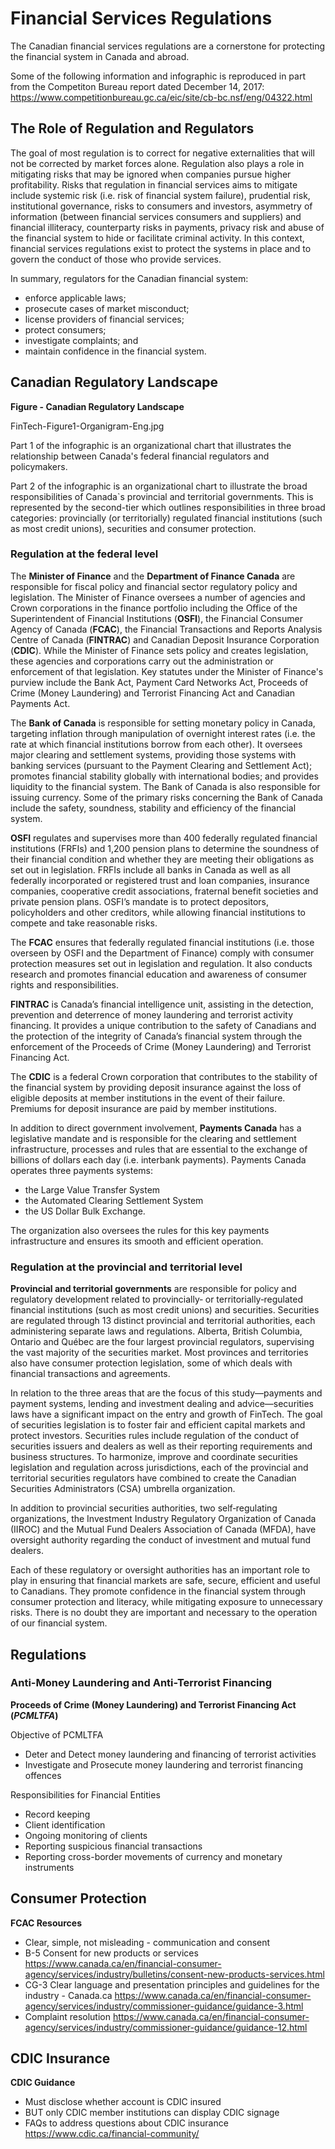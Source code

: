 # Financial Services Regulations

The Canadian financial services regulations are a cornerstone for protecting the financial system in Canada and abroad. 

Some of the following information and infographic is reproduced in part from the Competiton Bureau report dated December 14, 2017: https://www.competitionbureau.gc.ca/eic/site/cb-bc.nsf/eng/04322.html


## The Role of Regulation and Regulators
The goal of most regulation is to correct for negative externalities that will not be corrected by market forces alone. Regulation also plays a role in mitigating risks that may be ignored when companies pursue higher profitability. Risks that regulation in financial services aims to mitigate include systemic risk (i.e. risk of financial system failure), prudential risk, institutional governance, risks to consumers and investors, asymmetry of information (between financial services consumers and suppliers) and financial illiteracy, counterparty risks in payments, privacy risk and abuse of the financial system to hide or facilitate criminal activity. In this context, financial services regulations exist to protect the systems in place and to govern the conduct of those who provide services.

In summary, regulators for the Canadian financial system:
* enforce applicable laws; 
* prosecute cases of market misconduct; 
* license providers of financial services; 
* protect consumers; 
* investigate complaints; and 
* maintain confidence in the financial system.

## Canadian Regulatory Landscape

**Figure - Canadian Regulatory Landscape**

FinTech-Figure1-Organigram-Eng.jpg

Part 1 of the infographic is an organizational chart that illustrates the relationship between Canada's federal financial regulators and policymakers. 

Part 2 of the infographic is an organizational chart to illustrate the broad responsibilities of Canada`s provincial and territorial governments. This is represented by the second-tier which outlines responsibilities in three broad categories: provincially (or territorially) regulated financial institutions (such as most credit unions), securities and consumer protection.

### Regulation at the federal level

The **Minister of Finance** and the **Department of Finance Canada** are responsible for fiscal policy and financial sector regulatory policy and legislation. The Minister of Finance oversees a number of agencies and Crown corporations in the finance portfolio including the Office of the Superintendent of Financial Institutions (**OSFI**), the Financial Consumer Agency of Canada (**FCAC**), the Financial Transactions and Reports Analysis Centre of Canada (**FINTRAC**) and Canadian Deposit Insurance Corporation (**CDIC**). While the Minister of Finance sets policy and creates legislation, these agencies and corporations carry out the administration or enforcement of that legislation. Key statutes under the Minister of Finance's purview include the Bank Act, Payment Card Networks Act, Proceeds of Crime (Money Laundering) and Terrorist Financing Act and Canadian Payments Act.

The **Bank of Canada** is responsible for setting monetary policy in Canada, targeting inflation through manipulation of overnight interest rates (i.e. the rate at which financial institutions borrow from each other). It oversees major clearing and settlement systems, providing those systems with banking services (pursuant to the Payment Clearing and Settlement Act); promotes financial stability globally with international bodies; and provides liquidity to the financial system. The Bank of Canada is also responsible for issuing currency. Some of the primary risks concerning the Bank of Canada include the safety, soundness, stability and efficiency of the financial system.

**OSFI** regulates and supervises more than 400 federally regulated financial institutions (FRFIs) and 1,200 pension plans to determine the soundness of their financial condition and whether they are meeting their obligations as set out in legislation. FRFIs include all banks in Canada as well as all federally incorporated or registered trust and loan companies, insurance companies, cooperative credit associations, fraternal benefit societies and private pension plans. OSFI’s mandate is to protect depositors, policyholders and other creditors, while allowing financial institutions to compete and take reasonable risks.

The **FCAC** ensures that federally regulated financial institutions (i.e. those overseen by OSFI and the Department of Finance) comply with consumer protection measures set out in legislation and regulation. It also conducts research and promotes financial education and awareness of consumer rights and responsibilities.

**FINTRAC** is Canada’s financial intelligence unit, assisting in the detection, prevention and deterrence of money laundering and terrorist activity financing. It provides a unique contribution to the safety of Canadians and the protection of the integrity of Canada’s financial system through the enforcement of the Proceeds of Crime (Money Laundering) and Terrorist Financing Act.

The **CDIC** is a federal Crown corporation that contributes to the stability of the financial system by providing deposit insurance against the loss of eligible deposits at member institutions in the event of their failure. Premiums for deposit insurance are paid by member institutions.

In addition to direct government involvement, **Payments Canada** has a legislative mandate and is responsible for the clearing and settlement infrastructure, processes and rules that are essential to the exchange of billions of dollars each day (i.e. interbank payments). Payments Canada operates three payments systems: 

* the Large Value Transfer System
* the Automated Clearing Settlement System
* the US Dollar Bulk Exchange.

The organization also oversees the rules for this key payments infrastructure and ensures its smooth and efficient operation.

### Regulation at the provincial and territorial level

**Provincial and territorial governments** are responsible for policy and regulatory development related to provincially‑ or territorially‑regulated financial institutions (such as most credit unions) and securities. Securities are regulated through 13 distinct provincial and territorial authorities, each administering separate laws and regulations. Alberta, British Columbia, Ontario and Québec are the four largest provincial regulators, supervising the vast majority of the securities market. Most provinces and territories also have consumer protection legislation, some of which deals with financial transactions and agreements.

In relation to the three areas that are the focus of this study—payments and payment systems, lending and investment dealing and advice—securities laws have a significant impact on the entry and growth of FinTech. The goal of securities legislation is to foster fair and efficient capital markets and protect investors. Securities rules include regulation of the conduct of securities issuers and dealers as well as their reporting requirements and business structures. To harmonize, improve and coordinate securities legislation and regulation across jurisdictions, each of the provincial and territorial securities regulators have combined to create the Canadian Securities Administrators (CSA) umbrella organization.

In addition to provincial securities authorities, two self‑regulating organizations, the Investment Industry Regulatory Organization of Canada (IIROC) and the Mutual Fund Dealers Association of Canada (MFDA), have oversight authority regarding the conduct of investment and mutual fund dealers.

Each of these regulatory or oversight authorities has an important role to play in ensuring that financial markets are safe, secure, efficient and useful to Canadians. They promote confidence in the financial system through consumer protection and literacy, while mitigating exposure to unnecessary risks. There is no doubt they are important and necessary to the operation of our financial system.


## Regulations

### Anti-Money Laundering and Anti-Terrorist Financing

**Proceeds of Crime (Money Laundering) and Terrorist Financing Act (***PCMLTFA***)**

Objective of PCMLTFA
* Deter and Detect money laundering and financing of terrorist activities 
* Investigate and Prosecute money laundering and terrorist financing offences

Responsibilities for Financial Entities
* Record keeping 
* Client identification
* Ongoing monitoring of clients
* Reporting suspicious financial transactions 
* Reporting cross-border movements of currency and monetary instruments

## Consumer Protection

**FCAC Resources**

* Clear, simple, not misleading - communication and consent
* B-5 Consent for new products or services https://www.canada.ca/en/financial-consumer-agency/services/industry/bulletins/consent-new-products-services.html 
* CG-3 Clear language and presentation principles and guidelines for the industry - Canada.ca https://www.canada.ca/en/financial-consumer-agency/services/industry/commissioner-guidance/guidance-3.html
* Complaint resolution https://www.canada.ca/en/financial-consumer-agency/services/industry/commissioner-guidance/guidance-12.html 

## CDIC Insurance

**CDIC Guidance**

* Must disclose whether account is CDIC insured 
* BUT only CDIC member institutions can display CDIC signage
* FAQs to address questions about CDIC insurance https://www.cdic.ca/financial-community/ 
